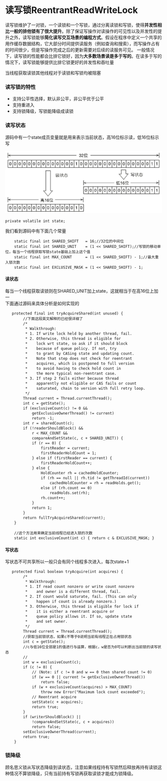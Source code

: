 # 读写锁ReentrantReadWriteLock

读写锁维护了一对锁，一个读锁和一个写锁，通过分离读锁和写锁，使得**并发性相比一般的排他锁有了很大提升**。除了保证写操作对读操作的可见性以及并发性的提升之外，读写锁能够**简化读写交互场景的编程方式**。假设在程序中定义一个共享的用作缓存数据结构，它大部分时间提供读服务（例如查询和搜索），而写操作占有的时间很少，但是写操作完成之后的更新需要对后续的读服务可见。
一般情况下，读写锁的性能都会比排它锁好，因为**大多数场景读是多于写的**。在读多于写的情况下，读写锁能够提供比排它锁更好的并发性和吞吐量

当线程获取读锁其他线程对于读锁和写锁均被阻塞

### 读写锁的特性

* 支持公平性选择，默认非公平，非公平优于公平
* 支持重进入
* 支持锁降级，写锁能降级成读锁

### 读写状态
源码中有一个state成员变量就是用来表示当前状态，高16位标示读，低16位标示写

![图1](https://github.com/shanyao19940801/SourceCodeReadNote/blob/master/sourcecodestudy/file/image/ReentrantReadWriteLock01.JPG)

    private volatile int state;

我们看到源码中有下面几个常量

        static final int SHARED_SHIFT   = 16;//32位的中间位
        static final int SHARED_UNIT    = (1 << SHARED_SHIFT);//写锁的移动单位，每当一个线程获取写锁state基础上加上这个值
        static final int MAX_COUNT      = (1 << SHARED_SHIFT) - 1;//最大重入锁次数
        static final int EXCLUSIVE_MASK = (1 << SHARED_SHIFT) - 1;



#### 读状态

每当一个线程获取读锁则在SHARED_UNIT加上state，这就相当于在高16位上加一<br>
下面通过源码来具体分析是如何实现的

       protected final int tryAcquireShared(int unused) {
			//下面这段英文解释的已经很详细了
            /*
             * Walkthrough:
             * 1. If write lock held by another thread, fail.
             * 2. Otherwise, this thread is eligible for
             *    lock wrt state, so ask if it should block
             *    because of queue policy. If not, try
             *    to grant by CASing state and updating count.
             *    Note that step does not check for reentrant
             *    acquires, which is postponed to full version
             *    to avoid having to check hold count in
             *    the more typical non-reentrant case.
             * 3. If step 2 fails either because thread
             *    apparently not eligible or CAS fails or count
             *    saturated, chain to version with full retry loop.
             */
            Thread current = Thread.currentThread();
            int c = getState();
            if (exclusiveCount(c) != 0 &&
                getExclusiveOwnerThread() != current)
                return -1;
            int r = sharedCount(c);
            if (!readerShouldBlock() &&
                r < MAX_COUNT &&
                compareAndSetState(c, c + SHARED_UNIT)) {
                if (r == 0) {
                    firstReader = current;
                    firstReaderHoldCount = 1;
                } else if (firstReader == current) {
                    firstReaderHoldCount++;
                } else {
                    HoldCounter rh = cachedHoldCounter;
                    if (rh == null || rh.tid != getThreadId(current))
                        cachedHoldCounter = rh = readHolds.get();
                    else if (rh.count == 0)
                        readHolds.set(rh);
                    rh.count++;
                }
                return 1;
            }
            return fullTryAcquireShared(current);
        }

		//这个方法用来确定当前线程已经进入锁的次数
        static int exclusiveCount(int c) { return c & EXCLUSIVE_MASK; }



#### 写状态

写状态不可共享所以一般只会有同个线程多次进入，每次state+1

       protected final boolean tryAcquire(int acquires) {
            /*
             * Walkthrough:
             * 1. If read count nonzero or write count nonzero
             *    and owner is a different thread, fail.
             * 2. If count would saturate, fail. (This can only
             *    happen if count is already nonzero.)
             * 3. Otherwise, this thread is eligible for lock if
             *    it is either a reentrant acquire or
             *    queue policy allows it. If so, update state
             *    and set owner.
             */
            Thread current = Thread.currentThread();
			//获取当前锁状态，如果c不等于0说明当前有线程正在占用锁状态
            int c = getState();
			//c与低16位全部是1的值进行与运算，根据c，w是否为0可以判断出当前锁的读写状态
			//
            int w = exclusiveCount(c);
            if (c != 0) {
                // (Note: if c != 0 and w == 0 then shared count != 0)
                if (w == 0 || current != getExclusiveOwnerThread())
                    return false;
                if (w + exclusiveCount(acquires) > MAX_COUNT)
                    throw new Error("Maximum lock count exceeded");
                // Reentrant acquire
                setState(c + acquires);
                return true;
            }
            if (writerShouldBlock() ||
                !compareAndSetState(c, c + acquires))
                return false;
            setExclusiveOwnerThread(current);
            return true;
        }


### 锁降级

顾名思义锁从写状态降级到读状态，注意如果线程持有写锁然后释放再持有读锁这种情况不算锁降级，只有当前持有写锁再获取读锁才能成为锁降级。

